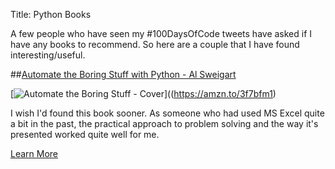 Title: Python Books

A few people who have seen my \#100DaysOfCode tweets have asked if I have any books to recommend. So here are a couple that I have found interesting/useful.

##[Automate the Boring Stuff with Python - Al Sweigart](https://amzn.to/3f7bfm1)

[![Automate the Boring Stuff - Cover](https://images-na.ssl-images-amazon.com/images/I/51SYS7OOBkL._SX376_BO1,204,203,200_.jpg)]((https://amzn.to/3f7bfm1)

I wish I'd found this book sooner. As someone who had used MS Excel quite a bit in the past, the practical approach to problem solving and the way it's presented worked quite well for me.

<a class="link-button" href="https://amzn.to/3f7bfm1">Learn More</a>



